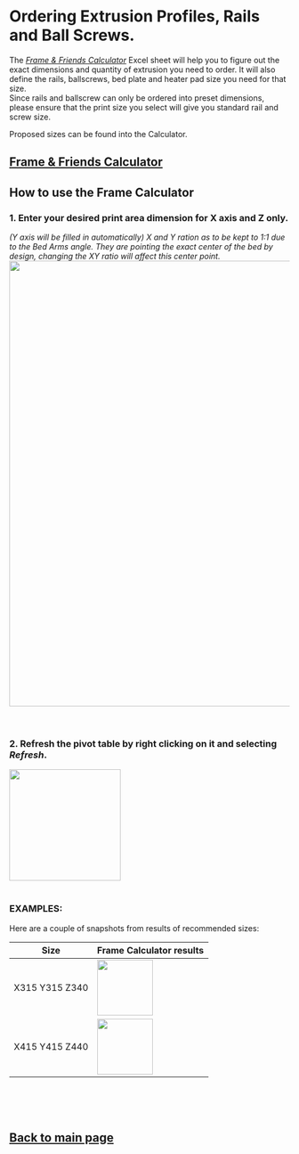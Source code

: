 # Ordering Extrusion Profiles, Rails and Ball Screws.

The [_Frame & Friends Calculator_](/FrameCalculator.xlsx) Excel sheet will help you to figure out the exact dimensions and quantity of extrusion you need to order.
It will also define the rails, ballscrews, bed plate and heater pad size you need for that size.  
Since rails and ballscrew can only be ordered into preset dimensions, please ensure that the print size you select will give you standard rail and screw size.

Proposed sizes can be found into the Calculator.
## [Frame & Friends Calculator](/FrameCalculator.xlsx)

## How to use the Frame Calculator
### 1. Enter your desired print area dimension for **X axis and Z only**. 
*(Y axis will be filled in automatically) X and Y ration as to be kept to 1:1 due to the Bed Arms angle.  They are pointing the exact center of the bed by design, changing the XY ratio will affect this center point.*  
<img src="https://raw.githubusercontent.com/MirageC79/HevORT/master/images/framecalc1.png" width="800">
<br>
<br>
<br>
### 2. Refresh the pivot table by right clicking on it and selecting *Refresh*.
<img src="https://raw.githubusercontent.com/MirageC79/HevORT/master/images/framecalc2.png" width="200">  
<br>
<br>


### EXAMPLES:
Here are a couple of snapshots from results of recommended sizes:

Size|Frame Calculator results
 :----------: |------------------------
X315 Y315 Z340| <img src="https://raw.githubusercontent.com/MirageC79/HevORT/master/images/315_315_340.png" width="100"> 
X415 Y415 Z440| <img src="https://raw.githubusercontent.com/MirageC79/HevORT/master/images/415_415_440.png" width="100"> 
<br>
<br>
<br>

## [Back to main page](/README.md)

